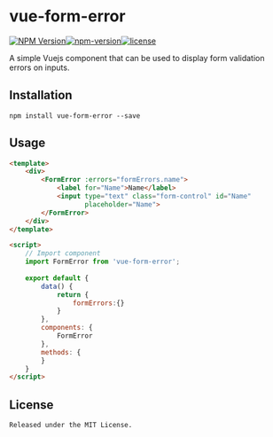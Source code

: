 
# vue-form-error
[![NPM Version](https://img.shields.io/npm/dt/vue-form-error.svg)](https://www.npmjs.com/package/vue-form-error)[![npm-version](https://img.shields.io/npm/v/vue-form-error.svg)](https://www.npmjs.com/package/vue-form-error)[![license](https://img.shields.io/npm/l/vue-form-error.svg)](https://yarnpkg.com/en/package/vue-form-error)

A simple Vuejs component that can be used to display form validation errors  on inputs.

## Installation
```
npm install vue-form-error --save
```

## Usage

```html
<template>
    <div>
        <FormError :errors="formErrors.name">
            <label for="Name">Name</label>
            <input type="text" class="form-control" id="Name"
                   placeholder="Name">
        </FormError>
    </div>
</template>

<script>
    // Import component
    import FormError from 'vue-form-error';
    
    export default {
        data() {
            return {
                formErrors:{}
            }
        },
        components: {
            FormError
        },
        methods: {
        }
    }
</script>
```
## License
```
Released under the MIT License.
```
